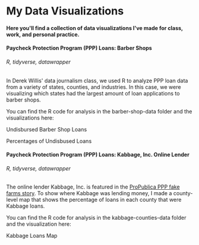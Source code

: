 # My Data Visualizations
#### Here you'll find a collection of data visualizations I've made for class, work, and personal practice.

#### Paycheck Protection Program (PPP) Loans: Barber Shops
###### R, tidyverse, datawrapper

In Derek Willis' data journalism class, we used R to analyze PPP loan data from a variety of states, counties, and industries. In this case, we were visualizing which states had the largest amount of loan applications to barber shops. 

You can find the R code for analysis in the barber-shop-data folder and the visualizations here:

Undisbursed Barber Shop Loans

Percentages of Undisbused Loans 

#### Paycheck Protection Program (PPP) Loans: Kabbage, Inc. Online Lender
###### R, tidyverse, datawrapper

The online lender Kabbage, Inc. is featured in the [ProPublica PPP fake farms story](https://www.propublica.org/article/ppp-farms). To show where Kabbage was lending money, I made a county-level map that shows the percentage of loans in each county that were Kabbage loans.

You can find the R code for analysis in the kabbage-counties-data folder and the visualization here:

Kabbage Loans Map
